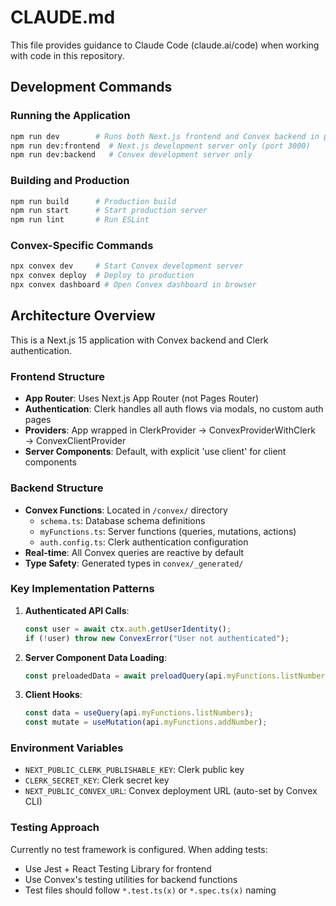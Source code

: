# CLAUDE.md

This file provides guidance to Claude Code (claude.ai/code) when working with code in this repository.

## Development Commands

### Running the Application
```bash
npm run dev        # Runs both Next.js frontend and Convex backend in parallel
npm run dev:frontend  # Next.js development server only (port 3000)
npm run dev:backend   # Convex development server only
```

### Building and Production
```bash
npm run build      # Production build
npm run start      # Start production server
npm run lint       # Run ESLint
```

### Convex-Specific Commands
```bash
npx convex dev     # Start Convex development server
npx convex deploy  # Deploy to production
npx convex dashboard # Open Convex dashboard in browser
```

## Architecture Overview

This is a Next.js 15 application with Convex backend and Clerk authentication.

### Frontend Structure
- **App Router**: Uses Next.js App Router (not Pages Router)
- **Authentication**: Clerk handles all auth flows via modals, no custom auth pages
- **Providers**: App wrapped in ClerkProvider → ConvexProviderWithClerk → ConvexClientProvider
- **Server Components**: Default, with explicit 'use client' for client components

### Backend Structure
- **Convex Functions**: Located in `/convex/` directory
  - `schema.ts`: Database schema definitions
  - `myFunctions.ts`: Server functions (queries, mutations, actions)
  - `auth.config.ts`: Clerk authentication configuration
- **Real-time**: All Convex queries are reactive by default
- **Type Safety**: Generated types in `convex/_generated/`

### Key Implementation Patterns

1. **Authenticated API Calls**:
   ```typescript
   const user = await ctx.auth.getUserIdentity();
   if (!user) throw new ConvexError("User not authenticated");
   ```

2. **Server Component Data Loading**:
   ```typescript
   const preloadedData = await preloadQuery(api.myFunctions.listNumbers);
   ```

3. **Client Hooks**:
   ```typescript
   const data = useQuery(api.myFunctions.listNumbers);
   const mutate = useMutation(api.myFunctions.addNumber);
   ```

### Environment Variables
- `NEXT_PUBLIC_CLERK_PUBLISHABLE_KEY`: Clerk public key
- `CLERK_SECRET_KEY`: Clerk secret key
- `NEXT_PUBLIC_CONVEX_URL`: Convex deployment URL (auto-set by Convex CLI)

### Testing Approach
Currently no test framework is configured. When adding tests:
- Use Jest + React Testing Library for frontend
- Use Convex's testing utilities for backend functions
- Test files should follow `*.test.ts(x)` or `*.spec.ts(x)` naming